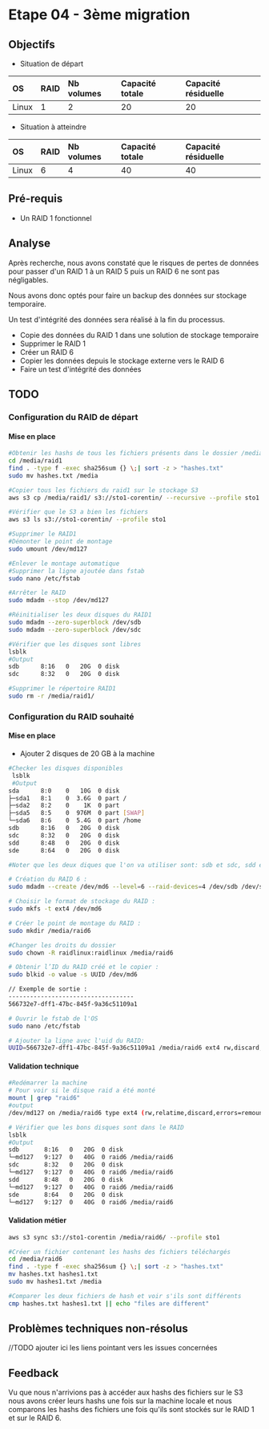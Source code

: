 # Etape 04 - 3ème migration

## Objectifs

* Situation de départ

|OS |RAID|Nb volumes|Capacité totale|Capacité résiduelle|
|:--|:-- |:--       |:--            |:--|
|Linux|1|2|20|20|

* Situation à atteindre

|OS |RAID|Nb volumes|Capacité totale|Capacité résiduelle|
|:--|:-- |:--       |:--            |:--|
|Linux|6|4|40|40|


## Pré-requis

- Un RAID 1 fonctionnel

## Analyse

Après recherche, nous avons constaté que le risques de pertes de données pour passer d'un RAID 1 à un RAID 5 puis un RAID 6 ne sont pas négligables.

Nous avons donc optés pour faire un backup des données sur stockage temporaire.

Un test d'intégrité des données sera réalisé à la fin du processus. 

- Copie des données du RAID 1 dans une solution de stockage temporaire
- Supprimer le RAID 1
- Créer un RAID 6
- Copier les données depuis le stockage externe vers le RAID 6
- Faire un test d'intégrité des données


## TODO

### Configuration du RAID de départ

#### Mise en place

```bash
#Obtenir les hashs de tous les fichiers présents dans le dossier /media/raid1/
cd /media/raid1
find . -type f -exec sha256sum {} \;| sort -z > "hashes.txt"
sudo mv hashes.txt /media

#Copier tous les fichiers du raid1 sur le stockage S3
aws s3 cp /media/raid1/ s3://sto1-corentin/ --recursive --profile sto1

#Vérifier que le S3 a bien les fichiers
aws s3 ls s3://sto1-corentin/ --profile sto1
```

```bash
#Supprimer le RAID1
#Démonter le point de montage
sudo umount /dev/md127

#Enlever le montage automatique
#Supprimer la ligne ajoutée dans fstab
sudo nano /etc/fstab

#Arrêter le RAID
sudo mdadm --stop /dev/md127

#Réinitialiser les deux disques du RAID1
sudo mdadm --zero-superblock /dev/sdb
sudo mdadm --zero-superblock /dev/sdc

#Vérifier que les disques sont libres
lsblk
#Output
sdb      8:16   0   20G  0 disk
sdc      8:32   0   20G  0 disk

#Supprimer le répertoire RAID1
sudo rm -r /media/raid1/
```

### Configuration du RAID souhaité

#### Mise en place

- Ajouter 2 disques de 20 GB à la machine

```bash
#Checker les disques disponibles
 lsblk
 #Output
sda      8:0    0   10G  0 disk
├─sda1   8:1    0  3.6G  0 part /
├─sda2   8:2    0    1K  0 part
├─sda5   8:5    0  976M  0 part [SWAP]
└─sda6   8:6    0  5.4G  0 part /home
sdb      8:16   0   20G  0 disk
sdc      8:32   0   20G  0 disk
sdd      8:48   0   20G  0 disk
sde      8:64   0   20G  0 disk

#Noter que les deux diques que l'on va utiliser sont: sdb et sdc, sdd et sde
```

```bash
# Création du RAID 6 :
sudo mdadm --create /dev/md6 --level=6 --raid-devices=4 /dev/sdb /dev/sdc /dev/sdd /dev/sde

# Choisir le format de stockage du RAID :
sudo mkfs -t ext4 /dev/md6

# Créer le point de montage du RAID :
sudo mkdir /media/raid6

#Changer les droits du dossier
sudo chown -R raidlinux:raidlinux /media/raid6

# Obtenir l’ID du RAID créé et le copier :
sudo blkid -o value -s UUID /dev/md6

// Exemple de sortie :
-----------------------------------
566732e7-dff1-47bc-845f-9a36c51109a1

# Ouvrir le fstab de l'OS
sudo nano /etc/fstab

# Ajouter la ligne avec l'uid du RAID:
UUID=566732e7-dff1-47bc-845f-9a36c51109a1 /media/raid6 ext4 rw,discard,errors=remount-ro,x-systemd.growfs 0 1
```



#### Validation technique

```bash
#Redémarrer la machine
# Pour voir si le disque raid a été monté
mount | grep "raid6"
#output
/dev/md127 on /media/raid6 type ext4 (rw,relatime,discard,errors=remount-ro,stripe=256,x-systemd.growfs)

# Vérifier que les bons disques sont dans le RAID
lsblk 
#Output
sdb       8:16   0   20G  0 disk
└─md127   9:127  0   40G  0 raid6 /media/raid6
sdc       8:32   0   20G  0 disk
└─md127   9:127  0   40G  0 raid6 /media/raid6
sdd       8:48   0   20G  0 disk
└─md127   9:127  0   40G  0 raid6 /media/raid6
sde       8:64   0   20G  0 disk
└─md127   9:127  0   40G  0 raid6 /media/raid6
```

#### Validation métier

```bash
aws s3 sync s3://sto1-corentin /media/raid6/ --profile sto1
```

```bash
#Créer un fichier contenant les hashs des fichiers téléchargés
cd /media/raid6
find . -type f -exec sha256sum {} \;| sort -z > "hashes.txt"
mv hashes.txt hashes1.txt
sudo mv hashes1.txt /media

#Comparer les deux fichiers de hash et voir s'ils sont différents
cmp hashes.txt hashes1.txt || echo "files are different"
```

## Problèmes techniques non-résolus

//TODO ajouter ici les liens pointant vers les issues concernées

## Feedback

Vu que nous n'arrivions pas à accéder aux hashs des fichiers sur le S3 nous avons créer leurs hashs une fois sur la machine locale et nous comparons les hashs des fichiers une fois qu'ils sont stockés sur le RAID 1 et sur le RAID 6.
